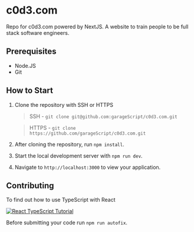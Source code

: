 # c0d3.com

Repo for c0d3.com powered by NextJS. A website to train people to be full stack software engineers.

## Prerequisites

- Node.JS
- Git

## How to Start

1. Clone the repository with SSH or HTTPS
    > SSH - `git clone git@github.com:garageScript/c0d3.com.git` 
    
    > HTTPS - `git clone https://github.com/garageScript/c0d3.com.git`
2. After cloning the repository, run `npm install`.
3. Start the local development server with `npm run dev`.
4. Navigate to `http://localhost:3000` to view your application.

## Contributing

To find out how to use TypeScript with React

[![React TypeScript Tutorial](http://i3.ytimg.com/vi/Z5iWr6Srsj8/hqdefault.jpg)](https://www.youtube.com/watch?v=Z5iWr6Srsj8)

Before submitting your code run `npm run autofix`.